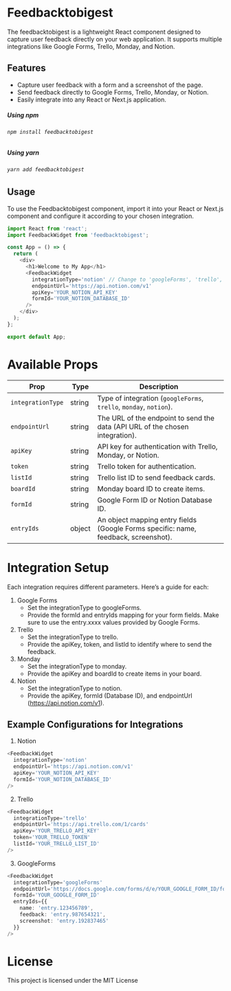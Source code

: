 # Feedbacktobigest

The feedbacktobigest is a lightweight React component designed to capture user feedback directly on your web application. It supports multiple integrations like Google Forms, Trello, Monday, and Notion.

## Features

- Capture user feedback with a form and a screenshot of the page.
- Send feedback directly to Google Forms, Trello, Monday, or Notion.
- Easily integrate into any React or Next.js application.

##### Using npm

###### `npm install feedbacktobigest`

##### Using yarn

###### `yarn add feedbacktobigest`

## Usage

To use the Feedbacktobigest component, import it into your React or Next.js component and configure it according to your chosen integration.

```typescript
import React from 'react';
import FeedbackWidget from 'feedbacktobigest';

const App = () => {
  return (
    <div>
      <h1>Welcome to My App</h1>
      <FeedbackWidget
        integrationType='notion' // Change to 'googleForms', 'trello', or 'monday'
        endpointUrl='https://api.notion.com/v1'
        apiKey='YOUR_NOTION_API_KEY'
        formId='YOUR_NOTION_DATABASE_ID'
      />
    </div>
  );
};

export default App;
```

# Available Props

| Prop              | Type   | Description                                                                         |
| ----------------- | ------ | ----------------------------------------------------------------------------------- |
| `integrationType` | string | Type of integration (`googleForms`, `trello`, `monday`, `notion`).                  |
| `endpointUrl`     | string | The URL of the endpoint to send the data (API URL of the chosen integration).       |
| `apiKey`          | string | API key for authentication with Trello, Monday, or Notion.                          |
| `token`           | string | Trello token for authentication.                                                    |
| `listId`          | string | Trello list ID to send feedback cards.                                              |
| `boardId`         | string | Monday board ID to create items.                                                    |
| `formId`          | string | Google Form ID or Notion Database ID.                                               |
| `entryIds`        | object | An object mapping entry fields (Google Forms specific: name, feedback, screenshot). |

# Integration Setup

Each integration requires different parameters. Here’s a guide for each:

1. Google Forms
   - Set the integrationType to googleForms.
   - Provide the formId and entryIds mapping for your form fields. Make sure to use the entry.xxxx values provided by Google Forms.
2. Trello
   - Set the integrationType to trello.
   - Provide the apiKey, token, and listId to identify where to send the feedback.
3. Monday
   - Set the integrationType to monday.
   - Provide the apiKey and boardId to create items in your board.
4. Notion
   - Set the integrationType to notion.
   - Provide the apiKey, formId (Database ID), and endpointUrl (https://api.notion.com/v1).

## Example Configurations for Integrations

1.  Notion

```typescript
<FeedbackWidget
  integrationType='notion'
  endpointUrl='https://api.notion.com/v1'
  apiKey='YOUR_NOTION_API_KEY'
  formId='YOUR_NOTION_DATABASE_ID'
/>
```

2.  Trello

```typescript
<FeedbackWidget
  integrationType='trello'
  endpointUrl='https://api.trello.com/1/cards'
  apiKey='YOUR_TRELLO_API_KEY'
  token='YOUR_TRELLO_TOKEN'
  listId='YOUR_TRELLO_LIST_ID'
/>
```

3. GoogleForms

```typescript
<FeedbackWidget
  integrationType='googleForms'
  endpointUrl='https://docs.google.com/forms/d/e/YOUR_GOOGLE_FORM_ID/formResponse'
  formId='YOUR_GOOGLE_FORM_ID'
  entryIds={{
    name: 'entry.123456789',
    feedback: 'entry.987654321',
    screenshot: 'entry.192837465'
  }}
/>
```

# License

This project is licensed under the MIT License
